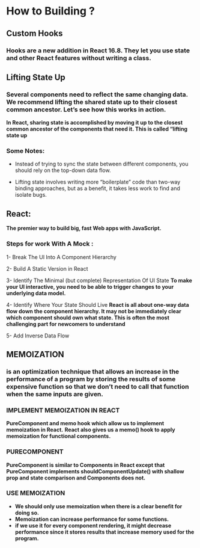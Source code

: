 # How to Building ?

## Custom Hooks

### Hooks are a new addition in React 16.8. They let you use state and other React features without writing a class.

## Lifting State Up

### Several components need to reflect the same changing data. We recommend lifting the shared state up to their closest common ancestor. Let’s see how this works in action.

**In React, sharing state is accomplished by moving it up to the closest common ancestor of the components that need it. This is called “lifting state up**

### Some Notes:

- Instead of trying to sync the state between different components, you should rely on the top-down data flow.

- Lifting state involves writing more “boilerplate” code than two-way binding approaches, but as a benefit, it takes less work to find and isolate bugs.

## React:

**The premier way to build big, fast Web apps with JavaScript.**

### Steps for work  With A Mock :

1- Break The UI Into A Component Hierarchy

2- Build A Static Version in React

3-  Identify The Minimal (but complete) Representation Of UI State
    **To make your UI interactive, you need to be able to trigger changes to your underlying data model.**

4- Identify Where Your State Should Live
**React is all about one-way data flow down the component hierarchy. It may not be immediately clear which component should own what state. This is often the most challenging part for newcomers to understand**

5- Add Inverse Data Flow

## MEMOIZATION

###  is an optimization technique that allows an increase in the performance of a program by storing the results of some expensive function so that we don’t need to call that function when the same inputs are given.

### IMPLEMENT MEMOIZATION IN REACT

**PureComponent and memo hook which allow us to implement memoization in React.**
**React also gives us a memo() hook to apply memoization for functional components.**

### PURECOMPONENT
**PureComponent is similar to Components in React except that PureComponent implements shouldComponentUpdate() with shallow prop and state comparison and Components does not.**

### USE MEMOIZATION
- **We should only use memoization when there is a clear benefit for doing so.**
- **Memoization can increase performance for some functions.**
- **if we use it for every component rendering, it might decrease performance since it stores results that increase memory used for the program.**






